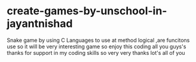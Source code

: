 # create-games-by-unschool-in-jayantnishad
Snake game by using C Languages to use at method logical ,are funcitons use so it will be very interesting game so enjoy this coding all you guys's thanks for support in my coding skills so very very thanks lot's all of you
